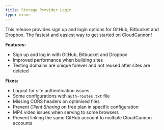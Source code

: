 ```yaml
---
title: Storage Provider Login
type: minor
---
```



This release provides sign up and login options for GitHub, Bitbucket and Dropbox. The fastest and easiest way to get started on CloudCannon!

**Features:**

* Sign up and log in with GitHub, Bitbucket and Dropbox
* Improved performance when building sites
* Testing domains are unique forever and not reused after sites are deleted

**Fixes:**

* Logout for site authentication issues
* Some configurations with `auth-routes.txt` file
* Missing CORS headers on optimised files
* Prevent&nbsp;*Client Sharing*&nbsp;on free plan in specific configuration
* MP4 video issues when serving to some browsers
* Prevent linking the same GitHub account to multiple CloudCannon accounts